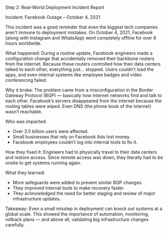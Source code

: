 Step 2: Real-World Deployment Incident Report

Incident: Facebook Outage – October 4, 2021

This incident was a good reminder that even the biggest tech companies aren’t immune to deployment mistakes. On October 4, 2021, Facebook (along with Instagram and WhatsApp) went completely offline for over 6 hours worldwide.

What happened:
During a routine update, Facebook engineers made a configuration change that accidentally removed their backbone routers from the internet. Because these routers controlled how their data centers talked to each other, everything just... stopped. Users couldn’t load the apps, and even internal systems like employee badges and video conferencing failed.

Why it broke:
The problem came from a misconfiguration in the Border Gateway Protocol (BGP) — basically how internet networks find and talk to each other. Facebook’s servers disappeared from the internet because the routing tables were wiped. Even DNS (the phone book of the internet) wasn’t reachable.

Who was impacted:
- Over 3.5 billion users were affected.
- Small businesses that rely on Facebook Ads lost money.
- Facebook employees couldn’t log into internal tools to fix it.

How they fixed it:
Engineers had to physically travel to their data centers and restore access. Since remote access was down, they literally had to be onsite to get systems running again.

What they learned:
- More safeguards were added to prevent similar BGP changes.
- They improved internal tools to make recovery faster.
- They acknowledged the need for better staging and review of major infrastructure updates.

Takeaway:
Even a small misstep in deployment can knock out systems at a global scale. This showed the importance of automation, monitoring, rollback plans — and above all, validating big infrastructure changes carefully.
